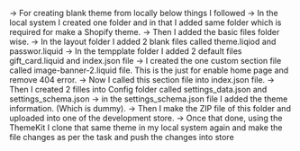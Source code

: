 -> For creating blank theme from locally below things I followed
-> In the local system I created one folder and in that I added same folder which is required for make a Shopify theme. 
-> Then I added the basic files folder wise. 
-> In the layout folder I added 2 blank files called theme.liqiod and passwor.liquid
-> In the tempplate folder I added 2 default files gift_card.liquid and index.json file 
-> I created the one custom section file called image-banner-2.liquid file. This is the just for enable home page and remove 404 error. 
-> Now I called this section file into index.json file.
-> Then I created 2 filles into Config folder called settings_data.json and settings_schema.json 
-> in the settings_schema.json file I added the theme information. (Which is dummy).
-> Then I make the ZIP file of this folder and uploaded into one of the development store. 
-> Once that done, using the ThemeKit I clone that same theme in my local system again and make the file changes as per the task and push the changes into store 